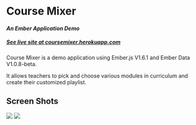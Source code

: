 <html>
<head>
  <meta charset="utf-8">
  <link rel="stylesheet" href="css/normalize.css">
  <link rel="stylesheet" href="css/style.css">
  <link href="http://netdna.bootstrapcdn.com/twitter-bootstrap/2.3.2/css/bootstrap-combined.no-icons.min.css" rel="stylesheet">
</head>
<body>
  <h1>Course Mixer</h1>
  <h4><i>An Ember Application Demo</i></h4>
  <h5><a href="http://coursemixer.herokuapp.com/#/courses">See live site at coursemixer.herokuapp.com</a> </h5>
  <p> Course Mixer is a demo application using Ember.js V1.6.1 and Ember Data V1.0.8-beta.</p>
  <p> It allows teachers to pick and choose various modules in curriculum and create their customized playlist.</p>
  <h2>Screen Shots</h2>
  <img src="/images/screen_home.png">
  <img src="/images/screen_course.png">
</body>
</html>